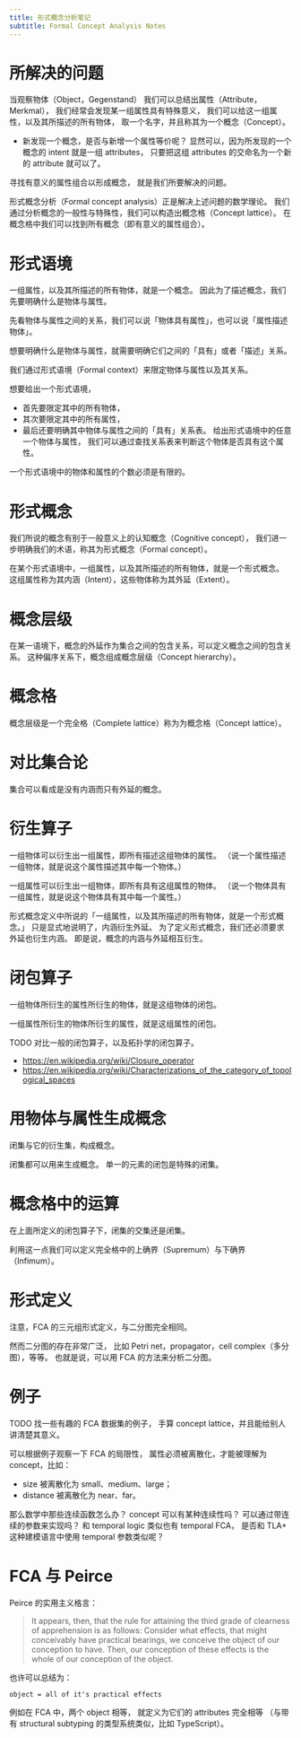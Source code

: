 ```yaml
---
title: 形式概念分析笔记
subtitle: Formal Concept Analysis Notes
---
```


# 所解决的问题

当观察物体（Object，Gegenstand）
我们可以总结出属性（Attribute，Merkmal），
我们经常会发现某一组属性具有特殊意义，
我们可以给这一组属性，以及其所描述的所有物体，
取一个名字，并且称其为一个概念（Concept）。

- 新发现一个概念，是否与新增一个属性等价呢？
  显然可以，因为所发现的一个概念的 intent 就是一组 attributes，
  只要把这组 attributes 的交命名为一个新的 attribute 就可以了。

寻找有意义的属性组合以形成概念，
就是我们所要解决的问题。

形式概念分析（Formal concept analysis）正是解决上述问题的数学理论。
我们通过分析概念的一般性与特殊性，我们可以构造出概念格（Concept lattice）。
在概念格中我们可以找到所有概念（即有意义的属性组合）。

# 形式语境

一组属性，以及其所描述的所有物体，就是一个概念。
因此为了描述概念，我们先要明确什么是物体与属性。

先看物体与属性之间的关系，我们可以说「物体具有属性」，也可以说「属性描述物体」。

想要明确什么是物体与属性，就需要明确它们之间的「具有」或者「描述」关系。

我们通过形式语境（Formal context）来限定物体与属性以及其关系。

想要给出一个形式语境，
- 首先要限定其中的所有物体，
- 其次要限定其中的所有属性，
- 最后还要明确其中物体与属性之间的「具有」关系表。
  给出形式语境中的任意一个物体与属性，
  我们可以通过查找关系表来判断这个物体是否具有这个属性。

一个形式语境中的物体和属性的个数必须是有限的。

# 形式概念

我们所说的概念有别于一般意义上的认知概念（Cognitive concept），
我们进一步明确我们的术语，称其为形式概念（Formal concept）。

在某个形式语境中，一组属性，以及其所描述的所有物体，就是一个形式概念。
这组属性称为其内涵（Intent），这些物体称为其外延（Extent）。

# 概念层级

在某一语境下，概念的外延作为集合之间的包含关系，可以定义概念之间的包含关系。
这种偏序关系下，概念组成概念层级（Concept hierarchy）。

# 概念格

概念层级是一个完全格（Complete lattice）称为为概念格（Concept lattice）。

# 对比集合论

集合可以看成是没有内涵而只有外延的概念。

# 衍生算子

一组物体可以衍生出一组属性，即所有描述这组物体的属性。
（说一个属性描述一组物体，就是说这个属性描述其中每一个物体。）

一组属性可以衍生出一组物体，即所有具有这组属性的物体。
（说一个物体具有一组属性，就是说这个物体具有其中每一个属性。）

形式概念定义中所说的「一组属性，以及其所描述的所有物体，就是一个形式概念。」
只是显式地说明了，内涵衍生外延。
为了定义形式概念，我们还必须要求外延也衍生内涵。
即是说，概念的内涵与外延相互衍生。

# 闭包算子

一组物体所衍生的属性所衍生的物体，就是这组物体的闭包。

一组属性所衍生的物体所衍生的属性，就是这组属性的闭包。

TODO 对比一般的闭包算子，以及拓扑学的闭包算子。
- https://en.wikipedia.org/wiki/Closure_operator
- https://en.wikipedia.org/wiki/Characterizations_of_the_category_of_topological_spaces

# 用物体与属性生成概念

闭集与它的衍生集，构成概念。

闭集都可以用来生成概念。
单一的元素的闭包是特殊的闭集。

# 概念格中的运算

在上面所定义的闭包算子下，闭集的交集还是闭集。

利用这一点我们可以定义完全格中的上确界（Supremum）与下确界（Infimum）。

# 形式定义

注意，FCA 的三元组形式定义，与二分图完全相同。

然而二分图的存在非常广泛，
比如 Petri net，propagator，cell complex（多分图），等等。
也就是说，可以用 FCA 的方法来分析二分图。

# 例子

TODO 找一些有趣的 FCA 数据集的例子，
手算 concept lattice，并且能给别人讲清楚其意义。

可以根据例子观察一下 FCA 的局限性，
属性必须被离散化，才能被理解为 concept，比如：
- size 被离散化为 small、medium、large；
- distance 被离散化为 near、far。

那么数学中那些连续函数怎么办？
concept 可以有某种连续性吗？
可以通过带连续的参数来实现吗？
和 temporal logic 类似也有 temporal FCA，
是否和 TLA+ 这种建模语言中使用 temporal 参数类似呢？

# FCA 与 Peirce

Peirce 的实用主义格言：

> It appears, then, that the rule for attaining the third grade of
> clearness of apprehension is as follows: Consider what effects, that
> might conceivably have practical bearings, we conceive the object of
> our conception to have. Then, our conception of these effects is the
> whole of our conception of the object.

也许可以总结为：

```
object = all of it's practical effects
```

例如在 FCA 中，两个 object 相等，
就定义为它们的 attributes 完全相等
（与带有 structural subtyping 的类型系统类似，比如 TypeScript）。
